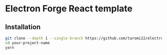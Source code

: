 # Electron Forge React template

## Installation

```sh
git clone --depth 1 --single-branch https://github.com/taromi22/electron-forge-react-template.git your-project-name
cd your-project-name
yarn
```

